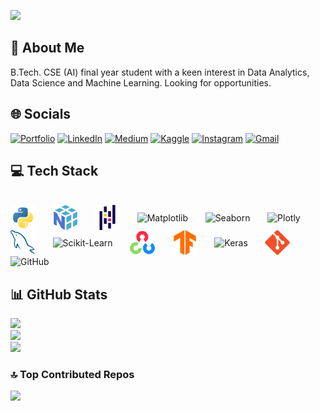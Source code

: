 [![](https://visitcount.itsvg.in/api?id=dilkushsingh&icon=0&color=0)](https://visitcount.itsvg.in)
## 💫 About Me
B.Tech. CSE (AI) final year student with a keen interest in Data Analytics, Data Science and Machine Learning. Looking for opportunities.<br>


## 🌐 Socials
[![Portfolio](https://img.shields.io/badge/Portfolio-000000?logo=About.me&logoColor=white)](https://dilkushsingh.github.io)
[![LinkedIn](https://img.shields.io/badge/LinkedIn-%230077B5.svg?logo=linkedin&logoColor=white)](https://linkedin.com/in/dilkushsingh) 
[![Medium](https://img.shields.io/badge/Medium-12100E?logo=medium&logoColor=white)](https://medium.com/@dilkushsingh) 
[![Kaggle](https://img.shields.io/badge/Kaggle-20BEFF.svg?logo=kaggle&logoColor=white)](https://www.kaggle.com/dilkushsingh)
[![Instagram](https://img.shields.io/badge/Instagram-%23E4405F.svg?logo=Instagram&logoColor=white)](https://instagram.com/kr_dilkhushsinghrajput)
[![Gmail](https://img.shields.io/badge/Gmail-D14836.svg?logo=Gmail&logoColor=white)](mailto:work.dilkushsingh@gmail.com)


## 💻 Tech Stack
<!-- ![Python](https://img.shields.io/badge/python-3670A0?style=for-the-badge&logo=python&logoColor=ffdd54) ![Markdown](https://img.shields.io/badge/markdown-%23000000.svg?style=for-the-badge&logo=markdown&logoColor=white) ![OpenCV](https://img.shields.io/badge/opencv-%23white.svg?style=for-the-badge&logo=opencv&logoColor=white) ![MySQL](https://img.shields.io/badge/mysql-4479A1.svg?style=for-the-badge&logo=mysql&logoColor=white) ![NumPy](https://img.shields.io/badge/numpy-%23013243.svg?style=for-the-badge&logo=numpy&logoColor=white) ![Pandas](https://img.shields.io/badge/pandas-%23150458.svg?style=for-the-badge&logo=pandas&logoColor=white) ![Matplotlib](https://img.shields.io/badge/Matplotlib-%23ffffff.svg?style=for-the-badge&logo=Matplotlib&logoColor=black) ![Plotly](https://img.shields.io/badge/Plotly-%233F4F75.svg?style=for-the-badge&logo=plotly&logoColor=white) ![scikit-learn](https://img.shields.io/badge/scikit--learn-%23F7931E.svg?style=for-the-badge&logo=scikit-learn&logoColor=white) ![TensorFlow](https://img.shields.io/badge/TensorFlow-%23FF6F00.svg?style=for-the-badge&logo=TensorFlow&logoColor=white) ![Keras](https://img.shields.io/badge/Keras-%23D00000.svg?style=for-the-badge&logo=Keras&logoColor=white) ![PyTorch](https://img.shields.io/badge/PyTorch-%23EE4C2C.svg?style=for-the-badge&logo=PyTorch&logoColor=white) ![Git](https://img.shields.io/badge/git-%23F05033.svg?style=for-the-badge&logo=git&logoColor=white) ![GitHub](https://img.shields.io/badge/github-%23121011.svg?style=for-the-badge&logo=github&logoColor=white) -->

<div style="display: inline_block"><br>
  <img height="40" align="center" alt="Python" height="30" width="40" src="https://raw.githubusercontent.com/devicons/devicon/master/icons/python/python-original.svg">
  &nbsp;&nbsp;&nbsp;&nbsp;&nbsp;
  <img height="40" align="center" alt="NumPy" height="30" width="40" src="https://raw.githubusercontent.com/devicons/devicon/master/icons/numpy/numpy-original.svg">
  &nbsp;&nbsp;&nbsp;&nbsp;&nbsp;
  <img height="40" align="center" alt="Pandas" height="30" width="40" src="https://raw.githubusercontent.com/devicons/devicon/master/icons/pandas/pandas-original.svg">
  &nbsp;&nbsp;&nbsp;&nbsp;&nbsp;
  <img height="40" align="center" alt="Matplotlib" height="30" width="40" src="https://upload.wikimedia.org/wikipedia/commons/8/84/Matplotlib_icon.svg">
   &nbsp;&nbsp;&nbsp;&nbsp;&nbsp;
  <img height="40" align="center" alt="Seaborn" height="30" width="40" src="https://seaborn.pydata.org/_images/logo-tall-lightbg.svg">
  &nbsp;&nbsp;&nbsp;&nbsp;&nbsp;
  <img height="40" align="center" alt="Plotly" height="30" width="40" src="https://avatars.githubusercontent.com/u/5997976?s=280\&v=4">
  &nbsp;&nbsp;&nbsp;&nbsp;&nbsp;
  <img height="40" align="center" alt="MySQL" height="30" width="40" src="https://raw.githubusercontent.com/devicons/devicon/master/icons/mysql/mysql-original.svg">
   &nbsp;&nbsp;&nbsp;&nbsp;&nbsp;
  <img height="40" align="center" alt="Scikit-Learn" height="30" width="40" src="https://upload.wikimedia.org/wikipedia/commons/0/05/Scikit_learn_logo_small.svg">
  &nbsp;&nbsp;&nbsp;&nbsp;&nbsp;
  <img height="40" align="center" alt="OpenCV" height="30" width="40" src="https://raw.githubusercontent.com/devicons/devicon/master/icons/opencv/opencv-original.svg">
  &nbsp;&nbsp;&nbsp;&nbsp;&nbsp;
  <img height="40" align="center" alt="TensorFlow" height="30" width="40" src="https://raw.githubusercontent.com/devicons/devicon/master/icons/tensorflow/tensorflow-original.svg">
  &nbsp;&nbsp;&nbsp;&nbsp;&nbsp;
  <img height="40" align="center" alt="Keras" height="30" width="40" src="https://upload.wikimedia.org/wikipedia/commons/a/ae/Keras_logo.svg">
  &nbsp;&nbsp;&nbsp;&nbsp;&nbsp;
  <img height="40" align="center" alt="Git" height="30" width="40" src="https://raw.githubusercontent.com/devicons/devicon/master/icons/git/git-original.svg">
  &nbsp;&nbsp;&nbsp;&nbsp;&nbsp;
  <img height="40" align="center" alt="GitHub" height="30" width="40" src="https://github.githubassets.com/assets/GitHub-Mark-ea2971cee799.png">
  &nbsp;&nbsp;&nbsp;&nbsp;&nbsp;
</div>


## 📊 GitHub Stats
![](https://github-readme-stats.vercel.app/api?username=dilkushsingh&theme=dark&hide_border=false&include_all_commits=false&count_private=false)<br/>
![](https://github-readme-streak-stats.herokuapp.com/?user=dilkushsingh&theme=dark&hide_border=false)<br/>
![](https://github-readme-stats.vercel.app/api/top-langs/?username=dilkushsingh&theme=dark&hide_border=false&include_all_commits=false&count_private=false&layout=compact)

<!-- 
## 🏆 GitHub Trophies
![](https://github-profile-trophy.vercel.app/?username=dilkushsingh&theme=radical&no-frame=false&no-bg=true&margin-w=4)
-->
### 🔝 Top Contributed Repos
![](https://github-contributor-stats.vercel.app/api?username=dilkushsingh&limit=5&theme=dark&combine_all_yearly_contributions=true)
